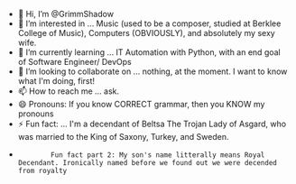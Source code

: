 - 👋 Hi, I’m @GrimmShadow
- 👀 I’m interested in ... Music (used to be a composer, studied at Berklee College of Music), Computers (OBVIOUSLY), and absolutely my sexy wife.
- 🌱 I’m currently learning ... IT Automation with Python, with an end goal of Software Engineer/ DevOps
- 💞️ I’m looking to collaborate on ... nothing, at the moment. I want to know what I'm doing, first!
- 📫 How to reach me ... ask.
- 😄 Pronouns: If you know CORRECT grammar, then you KNOW my pronouns
- ⚡ Fun fact: ... I'm a decendant of Beltsa The Trojan Lady of Asgard, who was married to the King of Saxony, Turkey, and Sweden.
-             Fun fact part 2: My son's name litterally means Royal Decendant. Ironically named before we found out we were decended from royalty

<!---
GrimmShadow/GrimmShadow is a ✨ special ✨ repository because its `README.md` (this file) appears on your GitHub profile.
You can click the Preview link to take a look at your changes.
--->
